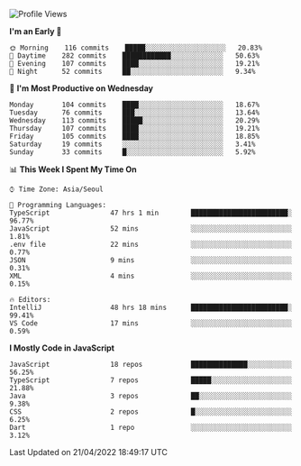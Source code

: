 <!--START_SECTION:waka-->
![Profile Views](http://img.shields.io/badge/Profile%20Views-0-blue)

**I'm an Early 🐤** 

```text
🌞 Morning    116 commits    █████░░░░░░░░░░░░░░░░░░░░   20.83% 
🌆 Daytime    282 commits    ████████████░░░░░░░░░░░░░   50.63% 
🌃 Evening    107 commits    ████░░░░░░░░░░░░░░░░░░░░░   19.21% 
🌙 Night      52 commits     ██░░░░░░░░░░░░░░░░░░░░░░░   9.34%

```
📅 **I'm Most Productive on Wednesday** 

```text
Monday       104 commits    ████░░░░░░░░░░░░░░░░░░░░░   18.67% 
Tuesday      76 commits     ███░░░░░░░░░░░░░░░░░░░░░░   13.64% 
Wednesday    113 commits    █████░░░░░░░░░░░░░░░░░░░░   20.29% 
Thursday     107 commits    ████░░░░░░░░░░░░░░░░░░░░░   19.21% 
Friday       105 commits    ████░░░░░░░░░░░░░░░░░░░░░   18.85% 
Saturday     19 commits     ░░░░░░░░░░░░░░░░░░░░░░░░░   3.41% 
Sunday       33 commits     █░░░░░░░░░░░░░░░░░░░░░░░░   5.92%

```


📊 **This Week I Spent My Time On** 

```text
⌚︎ Time Zone: Asia/Seoul

💬 Programming Languages: 
TypeScript               47 hrs 1 min        ████████████████████████░   96.77% 
JavaScript               52 mins             ░░░░░░░░░░░░░░░░░░░░░░░░░   1.81% 
.env file                22 mins             ░░░░░░░░░░░░░░░░░░░░░░░░░   0.77% 
JSON                     9 mins              ░░░░░░░░░░░░░░░░░░░░░░░░░   0.31% 
XML                      4 mins              ░░░░░░░░░░░░░░░░░░░░░░░░░   0.15%

🔥 Editors: 
IntelliJ                 48 hrs 18 mins      ████████████████████████░   99.41% 
VS Code                  17 mins             ░░░░░░░░░░░░░░░░░░░░░░░░░   0.59%

```

**I Mostly Code in JavaScript** 

```text
JavaScript               18 repos            ██████████████░░░░░░░░░░░   56.25% 
TypeScript               7 repos             █████░░░░░░░░░░░░░░░░░░░░   21.88% 
Java                     3 repos             ██░░░░░░░░░░░░░░░░░░░░░░░   9.38% 
CSS                      2 repos             █░░░░░░░░░░░░░░░░░░░░░░░░   6.25% 
Dart                     1 repo              ░░░░░░░░░░░░░░░░░░░░░░░░░   3.12%

```



 Last Updated on 21/04/2022 18:49:17 UTC
<!--END_SECTION:waka-->
